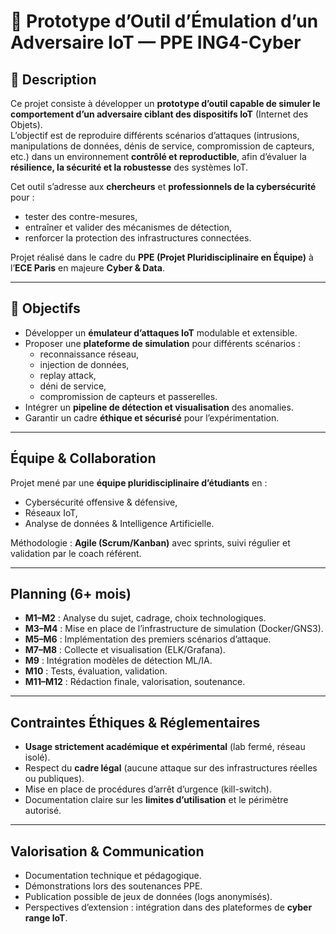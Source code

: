 # 🔴 Prototype d’Outil d’Émulation d’un Adversaire IoT — PPE ING4-Cyber

## 📌 Description
Ce projet consiste à développer un **prototype d’outil capable de simuler le comportement d’un adversaire ciblant des dispositifs IoT** (Internet des Objets).  
L’objectif est de reproduire différents scénarios d’attaques (intrusions, manipulations de données, dénis de service, compromission de capteurs, etc.) dans un environnement **contrôlé et reproductible**, afin d’évaluer la **résilience, la sécurité et la robustesse** des systèmes IoT.  

Cet outil s’adresse aux **chercheurs** et **professionnels de la cybersécurité** pour :
- tester des contre-mesures,
- entraîner et valider des mécanismes de détection,
- renforcer la protection des infrastructures connectées.

Projet réalisé dans le cadre du **PPE (Projet Pluridisciplinaire en Équipe)** à l’**ECE Paris** en majeure **Cyber & Data**.

---

## 🎯 Objectifs
- Développer un **émulateur d’attaques IoT** modulable et extensible.
- Proposer une **plateforme de simulation** pour différents scénarios :  
  - reconnaissance réseau,  
  - injection de données,  
  - replay attack,  
  - déni de service,  
  - compromission de capteurs et passerelles.  
- Intégrer un **pipeline de détection et visualisation** des anomalies.
- Garantir un cadre **éthique et sécurisé** pour l’expérimentation.


---

##  Équipe & Collaboration
Projet mené par une **équipe pluridisciplinaire d’étudiants** en :
- Cybersécurité offensive & défensive,  
- Réseaux IoT,  
- Analyse de données & Intelligence Artificielle.  

Méthodologie : **Agile (Scrum/Kanban)** avec sprints, suivi régulier et validation par le coach référent.

---

##  Planning (6+ mois)
- **M1–M2** : Analyse du sujet, cadrage, choix technologiques.  
- **M3–M4** : Mise en place de l’infrastructure de simulation (Docker/GNS3).  
- **M5–M6** : Implémentation des premiers scénarios d’attaque.  
- **M7–M8** : Collecte et visualisation (ELK/Grafana).  
- **M9** : Intégration modèles de détection ML/IA.  
- **M10** : Tests, évaluation, validation.  
- **M11–M12** : Rédaction finale, valorisation, soutenance.

---

##  Contraintes Éthiques & Réglementaires
- **Usage strictement académique et expérimental** (lab fermé, réseau isolé).  
- Respect du **cadre légal** (aucune attaque sur des infrastructures réelles ou publiques).  
- Mise en place de procédures d’arrêt d’urgence (kill-switch).  
- Documentation claire sur les **limites d’utilisation** et le périmètre autorisé.

---

##  Valorisation & Communication
- Documentation technique et pédagogique.  
- Démonstrations lors des soutenances PPE.  
- Publication possible de jeux de données (logs anonymisés).  
- Perspectives d’extension : intégration dans des plateformes de **cyber range IoT**.


